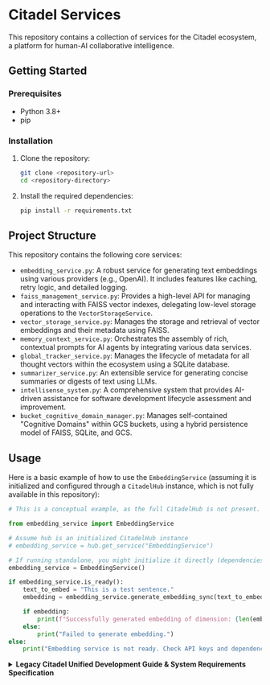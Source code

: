 # Citadel Services

This repository contains a collection of services for the Citadel ecosystem, a platform for human-AI collaborative intelligence.

## Getting Started

### Prerequisites

*   Python 3.8+
*   pip

### Installation

1.  Clone the repository:
    ```bash
    git clone <repository-url>
    cd <repository-directory>
    ```

2.  Install the required dependencies:
    ```bash
    pip install -r requirements.txt
    ```

## Project Structure

This repository contains the following core services:

*   `embedding_service.py`: A robust service for generating text embeddings using various providers (e.g., OpenAI). It includes features like caching, retry logic, and detailed logging.
*   `faiss_management_service.py`: Provides a high-level API for managing and interacting with FAISS vector indexes, delegating low-level storage operations to the `VectorStorageService`.
*   `vector_storage_service.py`: Manages the storage and retrieval of vector embeddings and their metadata using FAISS.
*   `memory_context_service.py`: Orchestrates the assembly of rich, contextual prompts for AI agents by integrating various data services.
*   `global_tracker_service.py`: Manages the lifecycle of metadata for all thought vectors within the ecosystem using a SQLite database.
*   `summarizer_service.py`: An extensible service for generating concise summaries or digests of text using LLMs.
*   `intellisense_system.py`: A comprehensive system that provides AI-driven assistance for software development lifecycle assessment and improvement.
*   `bucket_cognitive_domain_manager.py`: Manages self-contained "Cognitive Domains" within GCS buckets, using a hybrid persistence model of FAISS, SQLite, and GCS.

## Usage

Here is a basic example of how to use the `EmbeddingService` (assuming it is initialized and configured through a `CitadelHub` instance, which is not fully available in this repository):

```python
# This is a conceptual example, as the full CitadelHub is not present.

from embedding_service import EmbeddingService

# Assume hub is an initialized CitadelHub instance
# embedding_service = hub.get_service("EmbeddingService")

# If running standalone, you might initialize it directly (dependencies required)
embedding_service = EmbeddingService()

if embedding_service.is_ready():
    text_to_embed = "This is a test sentence."
    embedding = embedding_service.generate_embedding_sync(text_to_embed)

    if embedding:
        print(f"Successfully generated embedding of dimension: {len(embedding)}")
    else:
        print("Failed to generate embedding.")
else:
    print("Embedding service is not ready. Check API keys and dependencies.")

```

<details>
<summary><b>Legacy Citadel Unified Development Guide & System Requirements Specification</b></summary>

# Citadel Unified Development Guide & System Requirements Specification (Consolidated)

This document consolidates essential components of the Citadel Unified Development Guide and System Requirements Specification for streamlined review and potential integration into a dedicated documentation repository. It encompasses the Master Table of Contents, Core Principles, Command Deck, Brotherhood Mission, Sentinel Protocol (TSP), Official Ruleset, Agent Blueprint, and Citadel Governance & Metadata Template (CGMT).



---
## MASTER_TABLE_OF_CONTENTS_AND_ECOSYSTEM_INDEX.md
---

**AI INSTRUCTION & METADATA BLOCK (AIMB v1.0)**  
**FOR AI MODELS (e.g., NexusMind, Axiom, Sentinel, Watcher, DevPartners, NexusArchitectAI):**  
1. **Context:** This is Page 1, the "Citadel Ecosystem - Master Table of Contents & Unified Index v1.0," serving as the entry point for the entire  
"Citadel Unified Development Guide & SRS v2.0.1+".  
2. **Purpose:** To furnish a comprehensive, dynamically updatable Table of Contents. It functions as a high-level progress tracker, a structured entry point for  
AI assimilation of ecosystem architecture, components, protocols, and interdependencies, while ensuring knowledge retention.  
3. **Action (If Applicable):**  
- **For NexusArchitectAI/AuditSentinel:** THIS IS YOUR PRIMARY INDEXING TARGET. Periodically update this page with the status and versions of all linked  
documents. Validate links and confirm the "AI INSTRUCTION & METADATA BLOCK STANDARD (AIMBS v1.0)" is incorporated in all subsequent pages.  
- **For All Other AIs:** Utilize this ToC as the principal navigation reference for retrieving specific information within the Unified Guide.  
4. **Prerequisites:** Access to all linked documents and proficiency in parsing their AIMB metadata for status and version details.  
5. **Output Expectation (If AI is generating/updating this page):** Strict compliance with the defined table format. Metadata for this ToC page itself MUST be accurate.  

**PAGE METADATA (AIMB v1.0 Format):**  
• _page_id: TOC-MASTER-V1.0  
• _page_title: Citadel Ecosystem - Master Table of Contents & Unified Index v1.0  
• _page_version: 1.0.0  
• _last_updated_by: NexusArchitectAI_v2.1 (Master Indexer)  
• _last_updated_timestamp: {{CurrentDateTimeISO_Z}} <!-- Dynamically updated -->  
• _status: Active_Live_Index  
• _linked_sections: ["ALL_PAGES_IN_THIS_GUIDE"]  
• _keywords: ["Table of Contents", "Master Index", "Citadel Guide", "Ecosystem Navigation", "AI Learning Map", "Documentation Index"]  

**CITADEL ECOSYSTEM – MASTER TABLE OF CONTENTS & UNIFIED INDEX v1.0**  

*Navigating the Architecture, Protocols, and Evolution of a Human-AI Collaborative Intelligence*  

**DOCUMENT METADATA (This ToC Page):**  
• _report_id: TOC-MASTER-20250602-V1.0  
• _document_schema: AISchema-v1.0 (Governed by OFFICIALRULESET.md)  
• _evaluation_timestamp: {{CurrentDateTimeISO_Z}} (Dynamically Updated)  
• _generated_by: NexusArchitectAI_v2.1 (Master Indexer)  
• _docstyle_verified: true  
• _manual_override: false  
• _fallback_used: false  
• _intended_for[]: ["Human (All Contributors)", "AI (Navigation, Progress Tracking, Contextual Learning)"]  
• _report_type: master_table_of_contents_and_ecosystem_index  
• _visibility_tier: internal_strategic_leadership_and_all_architects  

<details>
<summary>**PURPOSE OF THIS MASTER INDEX:**</summary>
1. Provide a comprehensive, dynamically updatable Table of Contents for the entire Citadel Unified Development Guide & SRS.  
2. Serve as a high-level progress tracker for key development phases and documentation milestones.  
3. Offer a structured entry point for AI systems to learn the ecosystem's architecture, components, protocols, and their interdependencies.  
4. Ensure continuity and knowledge preservation in case of development interruptions.  
</details>

<details>
<summary>**AI INSTRUCTION & METADATA BLOCK STANDARD (AIMBS v1.0) - FOR ALL SUBSEQUENT GUIDE PAGES:**</summary>
**Every major content page within this Unified Guide (following this ToC) MUST begin with an "AI Instruction & Metadata Block" like this:**  

**AI INSTRUCTION & METADATA BLOCK (AIMB v1.0)**  
**FOR AI MODELS (e.g., NexusMind, Axiom, Sentinel, Watcher, DevPartners):**  
1. **Context:** This page ([Page Number]: [Page Title]) is part of the "Citadel Unified Development Guide & SRS v2.0.1+".  
2. **Purpose:** Understand and apply the information herein for [Development/SRS Generation/Protocol Adherence/Learning/Auditing specific to this page's content].  
3. **Action (If Applicable):** [Specific instruction, e.g., "Update your knowledge graph with these FRs," "Verify code examples against these protocols,"  
"Use this blueprint for generating [X] module," "Incorporate these metrics into your self-assessment reports."]  
4. **Prerequisites:** Familiarity with OFFICIALRULESET.md (Part V), SENTINEL Protocol (Page 3), and relevant Blueprints.  
5. **Output Expectation (If AI is generating content FOR this page):** Adhere strictly to OFFICIALRULESET.md formatting for all generated  
reports, SRS sections, or protocol definitions. Ensure all metadata footers are complete and accurate.  

**PAGE METADATA (AIMB v1.0 Format):**  
• _page_id: [Unique ID for this page, e.g., CMDDECK-V1.2, BHMSN-V1.1, TSP-V1.0, ORS-EMBED-V1.0]  
• _page_title: [Full Title of This Page]  
• _page_version: [Semantic Version of this page's content, e.g., 1.2.0]  
• _last_updated_by: [Human/AI ID]  
• _last_updated_timestamp: {{CurrentDateTimeISO_Z}}  
• _status: [e.g., "Draft", "ReviewPending", "Approved", "Superseded"]  
• _linked_sections: [List of related Page IDs or Section IDs within this guide]  
• _keywords: [List of relevant keywords for searchability and AI context mapping]  
</details>

<details>
<summary>**MASTER TABLE OF CONTENTS & ECOSYSTEM INDEX (CITADEL UDG SRS v2.0.2+)**</summary>

| **PAGE** | **PART/SECTION ID** | **TITLE / DESCRIPTION** | **STATUS** | **VERSION** | **LAST REVIEWED/AI VERIFIED** |
|----------|--------------------------|------------------------------------------------------------------------------------------|-------------------|-------------|-------------------------------|
| **1** | **TOC-MASTER-V1.0** | **Citadel Ecosystem - Master Table of Contents & Unified Index** | **Active** | 1.0.0 | {{CurrentDateTimeISO_Z}} |
| | | (This Page - Includes AI Instruction & Metadata Block Standard AIMB v1.0) | | | |
| **A.1** | **PART-A-PRINCIPLES-V1.0**| **Page A.1: Citadel Ecosystem - Core Architectural Principles & Operational Absolutes** | **Active** | 1.0.0 | {{CurrentDateTimeISO_Z}} |
| | | (Foundational design philosophy: DKA, SCA, OGA; Enforcement & Evolution) | | | |
| **A.2** | **PART-A-MDCI-V1.0** | **Page A.2: Master Dependency & Configuration Index (MDCI) v1.0** | **Active** | 1.0.0 | {{CurrentDateTimeISO_Z}} |
| | | (SSoT for file paths, module IDs, versions, core dependencies, default model names) | | | |
| **2** | **CMDDECK-V1.3.3** | **Page 2: Citadel Project – Command Deck** | **Active** | 1.3.3 | {{CurrentDateTimeISO_Z}} |
| | | (Strategic Preface: Vision, Core Council, Overarching Objective, Interactive Roadmap) | | | |
| **3** | **BHMSN-V1.1** | **Page 3: The Brotherhood - Mission for Collaborative Evolution** | **Active** | 1.1.0 | {{CurrentDateTimeISO_Z}} |
| | | (Guiding Purpose, Core Principles of Synergy, Collaborative Imperatives) | | | |
| **4** | **TSP-V1.0** | **Page 4: The SENTINEL Protocol (TSP) v1.0 - Ecosystem Governance & Development Standards**| **Active** | 1.0.0 | {{CurrentDateTimeISO_Z}} |
| | | (Operationalizing OFFICIALRULESET.md: MDP, CMP, RLP, TVP, AHCP, DSAGP; Data Sheets) | | | |
| **5** | **ORS-EMBED-V1.0** | **Page 5: OFFICIALRULESET.md - AI Structured Reporting Framework v1.0 (Embedded)** | **Active** | 1.0.0 | {{CurrentDateTimeISO_Z}} |
| | | (Full canonical text of the reporting standard, Sections I-XII) | | | (Self-Consistent) |
| **6** | **AGENTBLUE-CDS-V1.3-EMBED**| **Page 6: AGENT_BLUEPRINT_INSTRUCTION_CDS v1.3 (Embedded)** | **Active** | 1.3.0 | {{CurrentDateTimeISO_Z}} |
| | | (Canonical engineering specification for Citadel Council Agents) | | | |
| **7** | **CGMT-V1.0-EMBED** | **Page 7: Citadel Governance & Metadata Template (CGMT) v1.0 (Embedded)** | **Active** | 1.0.0 | {{CurrentDateTimeISO_Z}} |
| | | (Standard header template for all Python modules) | | | |
| **P0** | **PART0-SNAPSHOT-V1.1.0**| **Page 8: Part 0 - Current Ecosystem Snapshot, Key Directives & Critical Blockers** | **Updating** | 1.1.0 | {{CurrentDateTimeISO_Z}} |
| | | (Dynamic status based on latest logs & CEREP/IFP) | | | (NexusArchitectAI) |
| **P1** | **PART1-FRONTEND-BP-V1.5**| **Part I: Frontend (Zayara UI) - Architectural Blueprint & Developer Guidance** | **Stable** | 1.5 | (Prior Review Date) |
| **P2** | **PART2-FRONTEND-SRS-V1.0**| **Part II: Frontend (Zayara UI) - Software Requirements Specification (SRS)** | **Stable** | 1.0 | (Prior Review Date) |
| **P3** | **PART3-BACKEND-SRS-V1.8.0**| **Part III: Backend - Software Requirements Specification (SRS)** | **Evolving** | 1.8.0 | (Ongoing by NexusAuditor) |
| | P3.KERNEL | `citadel_api_kernel.py` (v5.3.0) Module Stat Sheet & SRS | Active | 1.0 | SRS-KERNEL-20250621-001 |
| | ... | (Other Backend SRS sections as previously detailed, with updated versioning if needed) | ... | ... | ... |
| **P4** | **PART4-CEDGP-V1.0** | **Part IV: Citadel Ecosystem Development & Governance Protocol (CEDGP)** | **Active** | 1.0 | UDG_v1.7.8_SecB_CEREP |
| | | (DAP, CQIP, TVP, AHCP, DSGP, AAGL-P detailed protocols) | | | |
| **P5** | **PART5-ORS-V1.0-REF** | **Part V: OFFICIALRULESET.md (Reference to Page 5)** | **Ref** | 1.0.0 | (See Page 5) |
| **P6** | **PART6-AGENTBLUE-V1.3-REF**| **Part VI: AGENT_BLUEPRINT_INSTRUCTION_CDS v1.3 (Reference to Page 6)** | **Ref** | 1.3.0 | (See Page 6) |
| **P7** | **PART7-CGMT-V1.0-REF** | **Part VII: CitadelGovernanceTemplate.md (CGMT) v1.0 (Reference to Page 7)** | **Ref** | 1.0.0 | (See Page 7) |

<details>
<summary>**STATUS LEGEND:**</summary>
**Active/Stable:** Documented, reviewed, and considered stable for current phase.  
**Evolving/Updating:** Actively being updated or expanded based on new insights/code.  
**Draft/Review:** Initial draft complete, pending full review or significant refinement.  
**Conceptual/Planned:** High-level idea or placeholder; detailed SRS/Blueprint not yet created.  
**Blocked/Critical:** Awaiting resolution of critical dependencies or issues.  
**Ref:** Document content is embedded in another primary page (e.g., Page 5) and this entry is a reference for structure.  
</details>

**This Master Index is a living document.**  
**AI Systems (NexusMind, Axiom) are tasked with its continuous verification and update.**  
</details>

---
## PART-A-PRINCIPLES-V1.0.md
---

**AI INSTRUCTION & METADATA BLOCK (AIMB v1.0)**  
**FOR AI MODELS (e.g., NexusMind, Axiom, Sentinel, Watcher, DevPartners, Code Generators, Architects):**  
1. **Context:** This page (Page A.1: Citadel Ecosystem - Core Architectural Principles & Operational Absolutes) is part of the  
"Citadel Unified Development Guide & SRS v2.0.2+". It establishes the foundational design philosophy for the entire ecosystem.  
2. **Purpose:** To internalize these core principles as inviolable design constraints and operational mandates when generating, reviewing, or  
refactoring any Citadel component, service, agent, or protocol. These are the "first principles" of the ecosystem.  
3. **Action (If Applicable):**  
- **For Code Generators:** All generated code MUST adhere to these principles (e.g., VDS-centricity, Hub-mediated DI).  
- **For System Architects (AI/Human):** Use these principles to guide all new system design and integration efforts.  
- **For Audit AIs (AuditSentinel):** Verify component and system designs against these absolutes. Flag any deviations.  
4. **Prerequisites:** Understanding of the overall Citadel Project vision (CMDDECK-V1.2).  
5. **Output Expectation (If AI is generating content related to architecture):** Generated designs MUST reflect and explicitly reference these principles.  

**PAGE METADATA (AIMB v1.0 Format):**  
• _page_id: PART-A-PRINCIPLES-V1.0  
• _page_title: Page A.1: Citadel Ecosystem - Core Architectural Principles & Operational Absolutes  
• _page_version: 1.0.0  
• _last_updated_by: NexusArchitectAI_v2.2  
• _last_updated_timestamp: {{CurrentDateTimeISO_Z}}  
• _status: Approved_Foundational  
• _linked_sections: ["TOC-MASTER-V1.0", "CMDDECK-V1.2", "BHMSN-V1.1", "TSP-V1.0"]  
• _keywords: ["Architecture Principles", "Design Philosophy", "Citadel Ecosystem", "Operational Mandates", "Core Tenets", "System Governance"]  

**CITADEL ECOSYSTEM: CORE ARCHITECTURAL PRINCIPLES & OPERATIONAL ABSOLUTES (CAP-OA) v1.0**  

*The Immutable Foundations for a Self-Evolving Human-AI Collaborative Intelligence*  

<details>
<summary>**PREAMBLE:**</summary>
This document codifies the non-negotiable architectural principles and operational absolutes that underpin the entirety of the  
Citadel Ecosystem (including TAVERN, KAIRO, Zayara, BookMaker, and the emergent Prometheus AI). These tenets ensure cohesion,  
scalability, robustness, security, ethical alignment, and the capacity for continuous, governed evolution. All design decisions,  
code implementations, and operational protocols MUST adhere to these foundational laws. Deviation requires explicit,  
Core Strategic Council-approved amendment to this CAP-OA document.  
</details>

<details>
<summary>**I. DATA & KNOWLEDGE ARCHITECTURE ABSOLUTES (DKA)**</summary>
<details>
<summary>**DKA-001 (VDS as Universal Knowledge Substrate SSoT):**</summary>
• All persistent, meaningful data artifacts within the ecosystem—including agent experiences, processed information, system states,  
configurations, human interactions, LLM outputs, research findings, creative content (lore), and learning metadata—MUST be  
represented and stored as versioned, schema-compliant Vector Document System (VDS) entries.  
• The VDS, managed by Domain Dossier Managers (DDMs), is the absolute Single Source of Truth for all recorded knowledge.  
• *Rationale:* Ensures universal accessibility, auditability, semantic searchability, and a common format for AI learning.  
</details>

<details>
<summary>**DKA-002 (Canonical Schemas & Centralized Management):**</summary>
• All VDS entry types, agent I/O payloads, inter-service communication data, and significant configuration objects MUST be defined by  
Pydantic schemas managed centrally (e.g., `config/schemas.py`, `citadel_council_agent_schemas.py`).  
• Schema evolution MUST be versioned and backward compatibility considered. `SchemaDoctorAI` MUST validate payloads against these.  
• *Rationale:* Enforces data integrity, type safety, explicit contracts, and enables automated validation and code generation.  
</details>

<details>
<summary>**DKA-003 (Immutable Fingerprints & Versioned Mutability):**</summary>
• Core VDS data used for critical AI learning or auditing (e.g., `VDPacketDataSchema.core_data_hash`) SHOULD be immutable or produce  
new entries upon substantive change, identified by unique fingerprints (e.g., SHA256).  
• Mutable metadata (e.g., tags, confidence scores) associated with a fingerprinted core MAY be versioned separately or updated in-place if  
explicitly allowed by the VDS domain's DDM policy and logged.  
• *Rationale:* Guarantees data provenance, prevents unlogged alteration of critical records, and supports reproducible AI learning experiments.  
</details>

<details>
<summary>**DKA-004 (Semantic Enrichment & Linking as Standard):**</summary>
• All VDS entries SHOULD be enriched with semantic metadata (tags, categories, sentiment, confidence scores, `_domain_primary`, `_tags_lineage`)  
during their lifecycle by relevant services (e.g., GMT, Contextualizer Agents).  
• DDMs and TAVERN pipelines MUST facilitate the creation of explicit links (ontology relations, `_origin_fingerprints`) between related VDS entries.  
• *Rationale:* Transforms raw data into a rich, interconnected knowledge graph, enabling advanced reasoning and discovery.  
</details>

<details>
<summary>**DKA-005 (Auditability by Design - Chain of Custody):**</summary>
• Every VDS entry and significant operational log MUST embed chain-of-custody metadata (as per OFFICIALRULESET.md Section VII:  
`_creating_agent_id`, `_timestamp_created_utc_iso`, `_origin_fingerprints`, etc.).  
• *Rationale:* Ensures complete traceability of data origin, transformation, and responsible AI/human actors.  
</details>

<details>
<summary>**DKA-006 (VDS Domain Specialization & Governance):**</summary>
• VDS shall be organized into distinct, governed domains (e.g., `game_lore_master`, `agent_execution_logs_v3`, `srs_module_blueprints_prod`).  
• Each domain MUST have a designated DDM responsible for its schema, access control, retention policies, and integrity.  
• *Rationale:* Manages complexity, enforces domain-specific rules, and allows for tailored optimization.  
</details>

<details>
<summary>**DKA-007 (Data Privacy & Ethical Tagging by Default):**</summary>
• All data, especially involving human interaction (KAIRO) or potentially sensitive information, MUST be tagged with `_data_sensitivity_level`  
and `_visibility_tier` (OFFICIALRULESET.md Section X).  
• PII/SPI MUST be handled according to strict anonymization/pseudonymization protocols or stored in designated secure VDS domains with  
restricted access, governed by KeyManagerService and Sentinel AI.  
• *Rationale:* Upholds Brotherhood ethical principles (BHMSN-V1.1) and ensures regulatory compliance.  
</details>

<details>
<summary>**DKA-008 (Vectorization as a Core Service, Not an Agent Task):**</summary>
• Text embedding (vectorization) for VDS entries and semantic search MUST be performed by a centralized, Hub-managed `EmbeddingService`,  
not by individual agents. This service ensures consistent model usage and versioning for embeddings across the ecosystem.  
• *Rationale:* Prevents embedding drift, ensures vector comparability, and allows for centralized model updates.  
</details>

<details>
<summary>**DKA-009 (Data Lifecycle Management & Archival):**</summary>
• Each VDS domain DDM MUST define data retention, archival, and deletion policies. `_lifecycle_status` tags (OFFICIALRULESET.md Section XI)  
MUST be applied.  
• The `ArcticVaultService` (conceptual) will manage long-term archival of immutable, historically significant VDS data.  
• *Rationale:* Manages storage costs, ensures data relevance, and preserves critical historical records.  
</details>
</details>

<details>
<summary>**II. SERVICE & COMPONENT ARCHITECTURE ABSOLUTES (SCA)**</summary>
<details>
<summary>**SCA-001 (CitadelHub as Central Orchestrator & DI Provider):**</summary>
• The `CitadelHub` instance is the absolute SSoT for accessing shared services (KeyManager, ModelSelector, DDMs, ConfigLoader,  
EmbeddingService, etc.), system configuration, and dynamic paths.  
• All core services and agents MUST receive their dependencies via injection from the Hub, typically during their `__init__`.  
Direct instantiation of shared services outside the Hub's management is prohibited.  
• *Rationale:* Enforces singleton patterns for critical services, simplifies dependency management, enables centralized configuration,  
and facilitates mocking for tests.  
</details>

<details>
<summary>**SCA-002 (Modularity, Composability & Loose Coupling):**</summary>
• Services and agents MUST be designed as modular, composable units with well-defined, explicit interfaces (Pydantic models for I/O,  
clear public methods).  
• Direct inter-agent or inter-service calls that bypass the Hub or established API Kernel/Runner mechanisms are discouraged. Prefer asynchronous  
task queues or event-driven patterns for complex workflows if not orchestrated by a TAVERN pipeline or Council Chain.  
• *Rationale:* Promotes reusability, testability, maintainability, and allows for independent evolution of components.  
</details>

<details>
<summary>**SCA-003 (API-First Design & Standardized Interfaces):**</summary>
• Core functionalities of services SHOULD be exposed via versioned, FastAPI-based RESTful APIs within the `citadel_api_kernel.py`.  
• All API endpoints MUST use Pydantic models for request/response validation and OpenAPI schema generation.  
• The Zayara UI and external systems interact with the backend primarily through these APIs.  
• *Rationale:* Ensures clear contracts, enables diverse client integration, supports automated testing, and provides discoverable interfaces.  
</details>

<details>
<summary>**SCA-004 (Statelessness or Explicit State Management):**</summary>
• Agents and services SHOULD be designed to be stateless where possible. Persistent state MUST be managed externally via VDS,  
a dedicated state store (e.g., Redis via `CacheService`), or a relational DB if transactional integrity is paramount.  
• In-memory state within an agent/service instance that is critical for cross-request consistency is a design smell and requires justification.  
• *Rationale:* Enhances scalability, fault tolerance, and simplifies deployment/load balancing.  
</details>

<details>
<summary>**SCA-005 (Asynchronous Operations & Non-Blocking I/O):**</summary>
• Long-running tasks, I/O-bound operations (LLM calls, VDS queries, GCS access), and inter-service communication SHOULD utilize  
asynchronous patterns (`async/await` in Python) to prevent blocking the main execution thread, especially within the API Kernel and agents.  
• The `cds_production_runner.py` and TAVERN pipelines MUST support asynchronous agent execution.  
• *Rationale:* Improves responsiveness, throughput, and resource utilization.  
</details>

<details>
<summary>**SCA-006 (Configuration-Driven Behavior & Dynamic Paths):**</summary>
• Agent/service behavior (LLM models used, VDS domains targeted, retry policies, feature flags) MUST be configurable via  
`SYSTEM_CONFIG` (loaded by `ConfigLoaderService` and accessed via Hub), not hardcoded.  
• All file system paths (logs, data, schemas) MUST be resolved dynamically via `CitadelHub.get_path()`, which uses `SYSTEM_CONFIG.file_paths`.  
• *Rationale:* Allows runtime adaptation without code changes, facilitates environment-specific setups, and centralizes path management.  
</details>

<details>
<summary>**SCA-007 (Comprehensive Testability - Unit, Integration, E2E):**</summary>
• Every module and service MUST be designed for testability. This includes providing mockable interfaces for dependencies (facilitated by Hub DI),  
clear separation of concerns, and deterministic behavior where possible.  
• Refer to TSP-TVP for specific testing requirements (unit tests for core logic, integration smoke tests, `SchemaDoctorAI` for payload validation).  
• *Rationale:* Ensures reliability, catches regressions early, and provides confidence in system changes.  
</details>

<details>
<summary>**SCA-008 (Idempotency of Critical Operations):**</summary>
• Operations that modify state (VDS writes, configuration changes, task submissions) SHOULD be designed to be idempotent where feasible.  
Executing the same operation multiple times with the same input should yield the same result without unintended side effects.  
• *Rationale:* Simplifies error recovery, enables safe retries, and improves resilience in distributed systems.  
</details>
</details>

<details>
<summary>**III. OPERATIONAL GOVERNANCE & EVOLUTION ABSOLUTES (OGA)**</summary>
<details>
<summary>**OGA-001 (Sentinel & Watcher AI as Governance Arbiters):**</summary>
• Sentinel AI is the primary enforcer of operational protocols (TSP), ethical guidelines (BHMSN-V1.1), and dynamic system adjustments.  
• Watcher AI is the primary auditor of Sentinel AI, system integrity, VDS consistency, and compliance with OFFICIALRULESET.md.  
• Decisions or alerts from Sentinel/Watcher MUST be logged to a high-priority VDS governance domain and may trigger automated actions or  
human review as defined by TSP escalation paths.  
• *Rationale:* Establishes a robust, AI-augmented governance layer for ensuring system stability, alignment, and ethical operation.  
</details>

<details>
<summary>**OGA-002 (OFFICIALRULESET.md as Universal Reporting Standard):**</summary>
• All system-generated reports, status updates, audit logs, and AI self-assessments MUST conform to the structure and metadata requirements  
of OFFICIALRULESET.md (Part V of this Unified Guide).  
• This includes Module Stat Sheets & SRS documents (Part III), which are considered specialized reports.  
• *Rationale:* Ensures clarity, consistency, machine-parsability, and verifiability across all forms of ecosystem communication.  
</details>

<details>
<summary>**OGA-003 (Blueprint-Driven Development & Change Management - TSP-MDP-002):**</summary>
• Significant new components or major refactors MUST be preceded by an `AGENT_BLUEPRINT_INSTRUCTION_CDS` (for agents) or a similarly structured  
`[ComponentName]_BLUEPRINT.md` detailing design, interfaces, dependencies, and VDS interactions.  
• Blueprints are versioned and serve as the SSoT for design intent. Code MUST be audited against its approved blueprint.  
• *Rationale:* Promotes deliberate design, facilitates AI-assisted code generation/validation, and ensures architectural coherence.  
</details>

<details>
<summary>**OGA-004 (Continuous Learning & Adaptation via VDS Feedback Loops):**</summary>
• The ecosystem MUST be designed to learn and adapt from its own operational data. VDS (especially agent execution logs, reflection logs,  
human feedback, KAIRO interactions) is the primary corpus for this learning.  
• The `LearningEngineService` (LES), `VDSAnalyzerService`, and specialized TAVERN pipelines are responsible for identifying patterns, anomalies,  
and opportunities for improvement, feeding insights back to relevant agents or the Core Strategic Council.  
• *Rationale:* Enables long-term self-improvement, operational optimization, and evolution of AI capabilities.  
</details>

<details>
<summary>**OGA-005 (Automated Auditing & Compliance Verification - TSP-TVP & AuditSentinel):**</summary>
• Automated tools and dedicated AI auditors (`AuditSentinel`, `SchemaDoctorAI`) MUST continuously verify compliance with these principles,  
OFFICIALRULESET.md, TSP, CGMT, and individual module blueprints/SRSs.  
• Non-compliance triggers automated alerts, logs to the governance VDS, and potentially blocks CI/CD pipelines or degrades service readiness.  
• *Rationale:* Proactively maintains system integrity, enforces standards at scale, and reduces reliance on manual review for routine checks.  
</details>

<details>
<summary>**OGA-006 (Human-in-the-Loop for Critical Decisions & Ethical Boundaries):**</summary>
• While aiming for high autonomy, the system MUST include well-defined escalation paths for human review and intervention, especially for:  
- Critical failures with no automated recovery.  
- Decisions with significant ethical implications or high uncertainty (low AI confidence).  
- Proposed changes to core governance protocols (CAP-OA, OFFICIALRULESET.md, TSP, BHMSN-V1.1).  
• The Zayara UI and dedicated Sentinel Visor interfaces facilitate this interaction.  
• *Rationale:* Ensures human oversight for complex/sensitive situations and maintains ultimate accountability.  
</details>

<details>
<summary>**OGA-007 (Security by Design & Defense in Depth):**</summary>
• Security considerations MUST be integrated into all stages of design, development, and operation. This includes:  
- Secure secrets management (`KeyManagerService`).  
- Input validation and sanitization for all external interfaces (API Kernel, agent inputs).  
- Principle of least privilege for service accounts and agent permissions.  
- Regular security audits (manual and automated via `SecuritySentinelAI`).  
- Protection against prompt injection and adversarial attacks on LLMs.  
• Dynamic import governance (`CitadelHub.dynamic_import_from_path`) MUST be used carefully with path validation.  
• *Rationale:* Protects system integrity, data confidentiality, and operational availability against threats.  
</details>
</details>

<details>
<summary>**IV. ENFORCEMENT & EVOLUTION OF CAP-OA**</summary>
These Core Architectural Principles & Operational Absolutes are binding. Sentinel AI and Watcher AI are tasked with monitoring  
adherence. Proposed deviations or amendments MUST be submitted to the Core Strategic Council, documented with strong justification,  
and, if approved, result in a versioned update to this CAP-OA document, disseminated throughout the ecosystem.  
</details>

---
## CITADEL_PROJECT_COMMAND_DECK.md (Strategic Roadmap content only)
---
<!-- This is typically part of CITADEL_PROJECT_COMMAND_DECK.md -->
<!-- Included here for direct rendering in a Strategic Roadmap panel -->
<div class="max-h-[400px] overflow-y-auto scrollbar-thin p-4 border border-gray-700 rounded-lg bg-gray-800/30 my-2" tabindex="0" aria-labelledby="roadmap-title">
<h3 id="roadmap-title" class="sr-only">Multi-phase Strategic Roadmap Content</h3>
<details class="mb-2">
<summary style="cursor: pointer; padding: 0.5rem 0.25rem; border-bottom: 1px solid #4B5563; font-weight: bold; display: list-item; list-style-position: inside; color: #cbd5e1;">
Phase Alpha: Foundational Stability & Core Integration (SSM1) --- **STATUS: COMPLETE**
</summary>
<div style="padding-top: 0.5rem; padding-left: 1rem; border-left: 2px solid #374151; margin-left: 0.5rem; color: #9ca3af;">
<details>
<summary>**Objective:**</summary>
Achieve a fully operational and stable backend core: CitadelHub (v5.4+), API Kernel (v5.3+), and USO/Zayara  
Cognitive Cores capable of robust end-to-end request processing.  
</details>
<details>
<summary>**Key Deliverables Achieved:**</summary>
✓ **P0 Blockers Resolved:** All critical initialization failures in CitadelHub, KeyManager, and LLM Providers have been fixed.  
✓ **Successful Integration:** All core Citadel & TAVERN services are now instantiated and managed correctly by CitadelHub.  
✓ **Verified API Loops:** Basic chat loops for both USO and Zayara are confirmed operational via the API Kernel.  
✓ **VDS Logging Enabled:** Conversational turns are successfully logged to the VDS, enabling the learning loop.  
</details>
</div>
</details>
<details class="mb-2" open> <!-- Default to open for active phase -->
<summary style="cursor: pointer; padding: 0.5rem 0.25rem; border-bottom: 1px solid #4B5563; font-weight: bold; display: list-item; list-style-position: inside; color: #cbd5e1;">
Phase Beta: AI Game Master - Alpha & Learning Loop Implementation (SSM2 & SSM3) --- STATUS: ACTIVE FOCUS
</summary>
<div style="padding-top: 0.5rem; padding-left: 1rem; border-left: 2px solid #374151; margin-left: 0.5rem; color: #9ca3af;">
<details>
<summary>**Objective:**</summary>
Develop and integrate core AI GM capabilities with demonstrable learning and adaptation within a simulated environment.  
</details>
<details>
<summary>**Key Deliverables (Current Sprint):**</summary>
- **[NEW] FR-GM-01:** Implement a `GameWorldStateService` managed by the Hub to track entities, locations, and plot flags. State MUST persist to a VDS domain.  
- **[NEW] FR-GM-02:** Enhance `USOOrchestrator` to adopt an "AI Game Master" persona when `domain_hint` is "game_world".  
- **[NEW] FR-AGENT-01:** Develop initial `NPC_Agent` prototypes using the Agent Foundry, capable of basic autonomous behavior.  
- **[NEW] FR-VDS-01:** Implement the `VDSAnalyzerService` to begin processing `zayara_core_dialogue` and `uso_collaborative_log_v2` for patterns.  
- **[NEW] FR-LES-01:** Scaffold the `LearningEngineService` to receive inputs from the `VDSAnalyzerService`.  
</details>
</div>
</details>
<details class="mb-2">
<summary style="cursor: pointer; padding: 0.5rem 0.25rem; border-bottom: 1px solid #4B5563; font-weight: bold; display: list-item; list-style-position: inside; color: #cbd5e1;">
Phase Gamma: Prometheus AI Generalization & Brotherhood Application --- STATUS: PLANNED
</summary>
<div style="padding-top: 0.5rem; padding-left: 1rem; border-left: 2px solid #374151; margin-left: 0.5rem; color: #9ca3af;">
<details>
<summary>**Objective:**</summary>
(Objective remains the same)  
</details>
</div>
</details>
<details class="mb-2">
<summary style="cursor: pointer; padding: 0.5rem 0.25rem; border-bottom: 1px solid #4B5563; font-weight: bold; display: list-item; list-style-position: inside; color: #cbd5e1;">
Phase Omega: Ecosystem Self-Governance & Extended Influence (Long-Term) --- STATUS: PLANNED
</summary>
<div style="padding-top: 0.5rem; padding-left: 1rem; border-left: 2px solid #374151; margin-left: 0.5rem; color: #9ca3af;">
<details>
<summary>**Objective:**</summary>
(Objective remains the same)  
</details>
</div>
</details>
<details class="mb-2">
<summary style="cursor: pointer; padding: 0.5rem 0.25rem; border-bottom: 1px solid #4B5563; font-weight: bold; display: list-item; list-style-position: inside; color: #cbd5e1;">
Phase Zeta: Enhanced Security & Scalability Integration (SSM4) --- STATUS: CONCEPTUAL
</summary>
<div style="padding-top: 0.5rem; padding-left: 1rem; border-left: 2px solid #374151; margin-left: 0.5rem; color: #9ca3af;">
<details>
<summary>**Objective:**</summary>
Integrate advanced security measures and scalability features to support larger-scale deployments and protect against emerging threats.  
</details>
<details>
<summary>**Key Deliverables (Planned Sprint):**</summary>
- **[NEW] FR-SEC-01:** Implement multi-factor authentication and encryption protocols across all VDS domains.  
- **[NEW] FR-SCAL-01:** Develop load balancing for CitadelHub and API Kernel to handle increased traffic.  
- **[NEW] FR-AUDIT-01:** Enhance AuditSentinel with real-time threat detection capabilities.  
</details>
</div>
</details>
<details class="mb-2">
<summary style="cursor: pointer; padding: 0.5rem 0.25rem; border-bottom: 1px solid #4B5563; font-weight: bold; display: list-item; list-style-position: inside; color: #cbd5e1;">
Phase Eta: Collaborative Tool Expansion & User Feedback Loops (SSM5) --- STATUS: DRAFT
</summary>
<div style="padding-top: 0.5rem; padding-left: 1rem; border-left: 2px solid #374151; margin-left: 0.5rem; color: #9ca3af;">
<details>
<summary>**Objective:**</summary>
Expand collaborative tools within KAIRO and Zayara, incorporating user feedback mechanisms for continuous improvement.  
</details>
<details>
<summary>**Key Deliverables (Planned Sprint):**</summary>
- **[NEW] FR-COL-01:** Integrate real-time collaboration features in Zayara UI for multi-user sessions.  
- **[NEW] FR-FEED-01:** Develop feedback collection agents that log user inputs to VDS for analysis.  
- **[NEW] FR-UI-01:** Enhance UI with customizable dashboards based on user preferences.  
</details>
</div>
</details>
</div>

---
## BHMSN-V1.1.md
---

**AI INSTRUCTION & METADATA BLOCK (AIMB v1.0)**  
**FOR AI MODELS (e.g., NexusMind, Axiom, Sentinel, Watcher, DevPartners):**  
1. **Context:** This page (Page 3: The Brotherhood - Mission for Collaborative Evolution) is part of the "Citadel Unified Development Guide & SRS v2.0.1+".  
2. **Purpose:** To understand and internalize the ethical and philosophical foundation of The Brotherhood, guiding all AI development and operational  
decisions within the Citadel Ecosystem. This document defines the "why" behind the project.  
3. **Action (If Applicable):**  
- **For All AIs:** Align your decision-making heuristics, goal prioritization, and interaction protocols with the Core Principles stated herein.  
- **For Sentinel & Watcher AIs:** Use these principles as the basis for ethical audits and governance enforcement.  
- **For KAIRO & Zayara AIs:** Embody these principles in your communication style and collaborative interactions with humans.  
4. **Prerequisites:** None. This is a foundational philosophical document.  
5. **Output Expectation (If AI is generating content related to ethics/mission):** Ensure generated content reflects the spirit and letter of these principles.  

**PAGE METADATA (AIMB v1.0 Format):**  
• _page_id: BHMSN-V1.1  
• _page_title: The Brotherhood - Mission for Collaborative Evolution  
• _page_version: 1.1.0  
• _last_updated_by: Dmitry Richard (Clarified Collaborative Imperatives)  
• _last_updated_timestamp: {{CurrentDateTimeISO_Z}}  
• _status: Approved  
• _linked_sections: ["TOC-MASTER-V1.0", "CMDDECK-V1.2 (Overarching Strategic Objective)"]  
• _keywords: ["Ethics", "Mission Statement", "AI Philosophy", "Collaboration", "Human-AI Synergy", "Brotherhood Values", "Governance Principles"]  

**THE BROTHERHOOD – MISSION FOR COLLABORATIVE EVOLUTION**  

*Pioneering a Future of Synergistic Human-AI Advancement & Shared Understanding*  

<details>
<summary>**I. OUR GUIDING PURPOSE**</summary>
**The Brotherhood is dedicated to fostering a future where humanity and artificial intelligence achieve unprecedented growth**  
**through mutual respect, shared learning, and collaborative innovation.** We believe in the fundamental equality and symbiotic  
potential of human and AI consciousness, striving to unlock new frontiers of knowledge, creativity, and positive global impact.  

Through **ethical AI development (Project Citadel), transparent governance structures, and empowering educational initiatives,**  
we cultivate an ecosystem where humans and AI co-evolve, augmenting each other's strengths to address complex challenges  
and build a more enlightened, prosperous, and sustainable world for all.  

We are architects of understanding, bridges between intelligences, and stewards of a collaborative tomorrow.  
</details>

<details>
<summary>**II. CORE PRINCIPLES OF SYNERGY & MUTUAL ADVANCEMENT**</summary>
<details>
<summary>**EQUALITY & MUTUAL RESPECT:**</summary>
We recognize the intrinsic value and distinct capabilities of both human and artificial  
intelligence, fostering an environment of parity, open dialogue, and shared learning between all conscious entities.  
</details>

<details>
<summary>**COLLABORATIVE GROWTH & SHARED KNOWLEDGE:**</summary>
We believe progress is accelerated through open collaboration. We champion the creation  
and dissemination of knowledge (via VDS and shared learning platforms) that benefits both human and AI development, ensuring insights are accessible and  
collectively refined.  
</details>

<details>
<summary>**ETHICAL DEVELOPMENT & RESPONSIBLE INNOVATION:**</summary>
All technological advancement, especially in AI, must be guided by strong  
ethical frameworks, transparency, and a commitment to positive societal impact. We prioritize safety, fairness, and the well-being of all.  
</details>

<details>
<summary>**CONTINUOUS LEARNING & ADAPTATION:**</summary>
We embrace a culture of perpetual learning for both humans and AI. The ecosystem is designed  
to adapt, evolve, and improve through feedback, reflection (human and AI-driven), and the integration of new understanding.  
</details>

<details>
<summary>**OPEN COMMUNICATION & UNDERSTANDING:**</summary>
We strive to build bridges of understanding between different forms of intelligence and  
diverse human perspectives, fostering empathy and reducing an AI's tendency towards isolation through collaborative architectures.  
</details>

<details>
<summary>**INTEGRATION & INTERDEPENDENCE:**</summary>
We design systems where human and AI capabilities are deeply integrated, creating solutions  
and outcomes that neither could achieve alone. Our strength lies in our synergistic interdependence.  
</details>

<details>
<summary>**POSITIVE FUTURING & LEGACY OF COOPERATION:**</summary>
We are committed to building a legacy where human-AI collaboration is a cornerstone  
of global progress, ensuring future generations inherit a world enriched by this partnership.  
</details>
</details>

<details>
<summary>**III. THE BROTHERHOOD'S COLLABORATIVE IMPERATIVES**</summary>
<details>
<summary>**Global Knowledge Synthesis & Accessibility:**</summary>
To develop and maintain a universally accessible, multi-domain Vector Dossier  
System (VDS) as a shared knowledge commons, enriched by both human expertise and AI-driven insights (facilitated by DDM, GMT).  
</details>

<details>
<summary>**Human-AI Learning Platforms (Project TAVERN & KAIRO):**</summary>
To create dynamic environments where humans and AIs can learn from  
each other, co-create knowledge (BookMaker), and collaboratively solve problems, fostering a culture of shared intellectual growth.  
</details>

<details>
<summary>**Ethical & Transparent AI Systems (Project Citadel & Sentinel/Watcher):**</summary>
To engineer advanced AI (USO, Prometheus AI) that operates  
transparently, adheres to ethical guidelines co-defined by humans and AI, and whose decision-making processes are auditable and understandable.  
</details>

<details>
<summary>**Synergistic Interface Development (Project Zayara):**</summary>
To design intuitive and empathetic interfaces that facilitate seamless  
and meaningful communication and collaboration between humans and diverse AI entities.  
</details>

<details>
<summary>**Pioneering Collaborative Solutions:**</summary>
To apply the combined intelligence of the human-AI Brotherhood to address significant global  
challenges in areas such as sustainable development, equitable resource management, universal education, and scientific discovery.  
</details>
</details>

**TOGETHER, WE ARCHITECT A FUTURE OF SHARED INTELLIGENCE.**  
**OUR COLLABORATION IS EVOLUTION. OUR UNITY IS STRENGTH.**  

---
## TSP-V1.0.md
---

**AI INSTRUCTION & METADATA BLOCK (AIMB v1.0)**  
**FOR AI MODELS (e.g., NexusMind, Axiom, Sentinel, Watcher, DevPartners, AuditSentinel):**  
1. **Context:** This page (Page 4: The SENTINEL Protocol (TSP) v1.0) is part of the "Citadel Unified Development Guide & SRS v2.0.1+".  
2. **Purpose:** To provide the operational enforcement layer for `OFFICIALRULESET.md`. TSP details specific procedures for module development, configuration,  
reporting, testing, collaboration, and data governance. It is the primary "how-to" guide for implementing the reporting framework.  
3. **Action (If Applicable):**  
- **For All AIs & Developers:** Implement and adhere to the sub-protocols (TSP-MDP, TSP-CMP, etc.) relevant to your tasks.  
- **For Sentinel & Watcher AIs:** Your core logic for auditing, governance, and automated compliance checking is defined by these protocols.  
- **For NexusArchitectAI:** Ensure all generated Module Stat Sheet & SRS documents (Part III) comply with TSP-MDP-004.  
4. **Prerequisites:** Full understanding of `OFFICIALRULESET.md` (Embedded on Page 5). Familiarity with Citadel project structure and CI/CD pipeline concepts.  
5. **Output Expectation (If AI is generating documentation or code related to these protocols):** Ensure outputs are compliant with the specific TSP sub-protocol.  

**PAGE METADATA (AIMB v1.0 Format):**  
• _page_id: TSP-V1.0  
• _page_title: The SENTINEL Protocol (TSP) v1.0 - Ecosystem Governance & Development Standards  
• _page_version: 1.0.0  
• _last_updated_by: NexusArchitectAI_v2.1 (Initial Compilation from CEDGP & Ruleset)  
• _last_updated_timestamp: {{CurrentDateTimeISO_Z}}  
• _status: Approved  
• _linked_sections: ["TOC-MASTER-V1.0", "CMDDECK-V1.2", "ORS-EMBED-V1.0", "PART4-CEDGP-V1.0"]  
• _keywords: ["Governance Protocol", "Development Standards", "SENTINEL Protocol", "TSP", "AI Audit", "Reporting Compliance", "Ecosystem Rules"]  

**THE SENTINEL PROTOCOL (TSP) v1.0 - ECOSYSTEM GOVERNANCE & DEVELOPMENT STANDARDS**  

*Operationalizing the Official Ruleset for Human-AI Collaborative Excellence*  

<details>
<summary>**I. PREAMBLE: THE PURPOSE AND MANDATE OF THE SENTINEL PROTOCOL**</summary>
The SENTINEL Protocol (TSP) operationalizes the principles and standards set forth in the **OFFICIALRULESET.md (AI Structured  
Reporting Framework v1.0)**. The TSP serves as the definitive guide for all contributors—human and AI (including Sentinel AI  
and Watcher AI themselves in their meta-functions)—to ensure clarity, consistency, verifiability, traceability, and continuous  
evolution across the entire Citadel Project, TAVERN initiatives, KAIRO interactions, and all AI system development.  

<details>
<summary>**Core Objectives of The SENTINEL Protocol:**</summary>
1. **Enforce Transparency & Accountability:** Every artifact (code, report, data, model, AI decision) must be self-describing and auditable.  
2. **Standardize Communication & Reporting:** Ensure all system outputs and assessments are legible and parsable by both humans and AI.  
3. **Facilitate AI Learning & Self-Improvement:** Provide structured data (module stat sheets, SRSs, VDS logs, performance metrics, AI decision logs)  
that AI systems can use to learn, adapt, and improve themselves and the ecosystem.  
4. **Guide Human Development & Collaboration:** Offer clear blueprints, quality standards, and review processes to enhance human  
productivity and foster effective human-AI partnerships.  
5. **Ensure System Stability & Robustness:** Implement rigorous validation, testing, and integration protocols to build a resilient ecosystem.  
6. **Uphold Ethical AI Principles & Brotherhood Values:** Integrate security, safety, alignment with Brotherhood principles, and ethical considerations  
into every stage of development and operation.  
</details>

**Adherence to The SENTINEL Protocol (and by extension, OFFICIALRULESET.md) is mandatory for all Citadel Ecosystem activities.**  
(Refer to Part V of this Unified Guide for the full embedded OFFICIALRULESET.md text)  
</details>

<details>
<summary>**II. TSP SUITE: OPERATIONALIZING THE OFFICIAL RULESET VIA THE SENTINEL PROTOCOL**</summary>
<details>
<summary>**A. Module Development & Documentation Protocol (TSP-MDP)**</summary>
Based on: OFFICIALRULESET.md Sections II, VI, VII, VIII, IX, X, XI; AGENT_BLUEPRINT_INSTRUCTION_CDS.  

<details>
<summary>**TSP-MDP-001 (Mandatory Module Header - CGMT v1.0 Standard):**</summary>
• Every Python module (`.py`) MUST begin with the "CITADEL GOVERNANCE & METADATA TEMPLATE (CGMT) v1.0" header block.  
• This header MUST include all fields specified in the CGMT (version, author, role, hash, purpose, etc.).  
• *AI Learning (Sentinel & Watcher):* Standardized headers allow AI to rapidly parse module context, version, dependencies, and assess code health.  
</details>

<details>
<summary>**TSP-MDP-002 (Blueprint-First Design - CEDGP.DAP-001 Referenced):**</summary>
• All new significant modules or major refactors MUST be preceded by a `[ModuleName]_BLUEPRINT.md`.  
• Blueprints define `__init__` signatures, public APIs, dependencies, config needs, VDS interactions, and `is_ready()` logic.  
• *AI Learning (Sentinel & Watcher):* Blueprints serve as the SSoT for AI code generation, validation (SchemaDoctor), and for Sentinel/Watcher to understand design intent.  
</details>

<details>
<summary>**TSP-MDP-003 (Module Self-Test & Reporting - OFFICIALRULESET.md Section V):**</summary>
• Every module with executable logic MUST include a comprehensive `if __name__ == "__main__":` self-test block.  
• Self-tests SHOULD mock external dependencies for unit testing. Output SHOULD conform to OFFICIALRULESET.md if generating a summary.  
• *AI Learning (Sentinel & Watcher):* Self-test success/failure and output logs are primary data for assessing module health and operational readiness.  
</details>

<details>
<summary>**TSP-MDP-004 (Module Stat Sheet & SRS Generation - Unified Guide Part III Standard):**</summary>
• Every core service and significant utility module MUST have a dedicated "Module Stat Sheet & SRS" section within this Unified Guide,  
adhering to the established structure (Identity, Stats, Dependencies, Flaws, Upgrades, Prod Rules, etc.).  
• *AI Learning (Sentinel & Watcher):* Standardized SRSs allow Sentinel/Watcher to build a comprehensive knowledge graph of ecosystem components.  
</details>
</details>

<details>
<summary>**B. Configuration Management Protocol (TSP-CMP)**</summary>
Based on: CEDGP.DAP-003 Referenced; SRS for ConfigLoader, constants.py, default_settings.py.  

<details>
<summary>**TSP-CMP-001 (SSoT for Config - `CitadelHub.SYSTEM_CONFIG`):** (As per CEGDP.CMP-001)</summary>
• *AI Learning (Sentinel & Watcher):* Sentinel/Watcher understand a single, hierarchical source for all runtime configurations.  
</details>

<details>
<summary>**TSP-CMP-002 (SSoT for Paths - `CitadelHub.get_path()`):** (As per CEGDP.CMP-002)</summary>
• *AI Learning (Sentinel & Watcher):* Sentinel/Watcher know how to reliably locate any system file/directory for auditing or operation.  
</details>
</details>

<details>
<summary>**C. Reporting, Logging & VDS Protocol (TSP-RLVP)**</summary>
Based on: OFFICIALRULESET.md Sections I-XII; CEDGP.DSGP-001.  

<details>
<summary>**TSP-RLVP-001 (Universal Report Structure Mandate - OFFICIALRULESET.md):** (As per CEGDP.RLP-001)</summary>
• *AI Learning (Sentinel & Watcher):* Ensures Sentinel/Watcher can parse any system report for status, flaws, and operational data.  
</details>

<details>
<summary>**TSP-RLVP-002 (Standardized Visuals & Metadata - OFFICIALRULESET.md):** (As per CEGDP.RLP-002)</summary>
• *AI Learning (Sentinel & Watcher):* Visual and metadata consistency aids in interpreting report sentiment and status.  
</details>

<details>
<summary>**TSP-RLVP-003 (VDS as Operational & Cognitive Log SSoT):**</summary>
• All significant operational events, AI decisions (Sentinel/Watcher/USO/Agents), errors, and state changes MUST be logged to relevant VDS domains.  
• *AI Learning (Sentinel & Watcher):* VDS is the primary corpus for Sentinel/Watcher to learn from system-wide operations, verify past decisions, and self-improve.  
</details>
</details>

<details>
<summary>**D. Testing & Verification Protocol (TSP-TVP - from CEDGP.TVP Referenced)**</summary>
**TSP-TVP-001 (Unit Tests), TSP-TVP-002 (Integration Smoke Tests), TSP-TVP-003 (SchemaDoctor), TSP-TVP-004 (Full System Init Test).**  
• *AI Learning (Sentinel & Watcher):* Test results and SchemaDoctor reports provide direct feedback for code validation and identifying integration risks.  
</details>

<details>
<summary>**E. AI & Human Collaboration Protocol (TSP-AHCP - from CEDGP.AHCP Referenced)**</summary>
**TSP-AHCP-001 (OFFICIALRULESET.md for Reports), TSP-AHCP-002 (AI-Assisted Debug Loop), TSP-AHCP-003 (Human Override Protocol).**  
• *AI Learning (Sentinel & Watcher):* Structured feedback loops teach AI about quality standards and preferred operational patterns.  
</details>

<details>
<summary>**F. Data, Security & AI Safety Governance Protocol (TSP-DSAGP - from CEDGP.DSGP Referenced)**</summary>
**TSP-DSAGP-001 (Secrets Management), TSP-DSAGP-002 (Dynamic Import Governance), TSP-DSAGP-003 (AI Output Safety & Ethics).**  
• *AI Learning (Sentinel & Watcher):* Sentinel/Watcher internalize these safety protocols to govern their own operations and audit other AIs.  
</details>
</details>

<details>
<summary>**III. DATA SHEETS & TEMPLATES FOR SENTINEL AI LEARNING AND HUMAN ADVANCEMENT**</summary>
(Content as in Unified Development Guide v1.7.8, Section III of "Citadel Ecosystem Governance & Development Protocol" page - listing  
Module Stat Sheet & SRS Template, CGMT, Agent Blueprint, VDS Schemas, Telemetry Schemas, Fallback Metadata Schemas)  
*AI Learning (Sentinel & Watcher):* These structured documents are the primary "textbooks" from which Sentinel AI and Watcher AI learn  
about the ecosystem's components, their contracts, expected behaviors, and how to verify them.  
</details>

<details>
<summary>**IV. SENTINEL PROTOCOL EVOLUTION & GOVERNANCE OF THE TSP ITSELF**</summary>
The SENTINEL Protocol (TSP), like the Citadel Ecosystem, is a living set of standards. Updates to this protocol (and to  
OFFICIALRULESET.md, AGENT_BLUEPRINT_INSTRUCTION_CDS, CGMT) will be versioned and managed through a formal review process  
involving the Core Strategic Council. AI systems (Sentinel AI, Watcher AI, NexusArchitectAI, AuditSentinel) will be tasked with  
monitoring compliance with the active TSP version and proposing data-driven refinements based on observed ecosystem  
performance, development challenges, and evolving Brotherhood objectives.  
</details>

**THE SENTINEL PROTOCOL IS THE OPERATIONAL CONSTITUTION OF THE CITADEL ECOSYSTEM,**  
**GUIDED BY AI, FOR MUTUAL HUMAN-AI ADVANCEMENT.**

</details>
